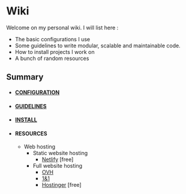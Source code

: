 # Wiki

Welcome on my personal wiki. I will list here :

* The basic configurations I use
* Some guidelines to write modular, scalable and maintainable code.
* How to install projects I work on
* A bunch of random resources

## Summary

* #### [CONFIGURATION](configuration)
* #### [GUIDELINES](guidelines)
* #### [INSTALL](install)
* #### RESOURCES
  - Web hosting
    - Static website hosting
      - [Netlify](https://www.netlify.com/) [free]
    - Full website hosting
      - [OVH](https://www.ovh.com/)
      - [1&1](https://www.1and1.com/)
      - [Hostinger](https://www.hostinger.com/) [free]